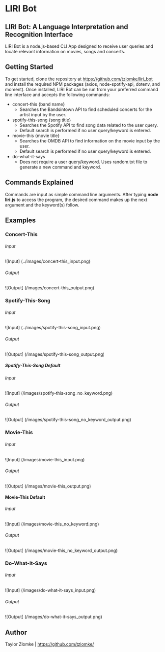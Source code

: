 # LIRI Bot

## LIRI Bot: A Language Interpretation and Recognition Interface
LIRI Bot is a node.js-based CLI App designed to receive user queries and locate relevant information on movies, songs and concerts.

## Getting Started
To get started, clone the repository at https://github.com/tzlomke/liri_bot and install the required NPM packages (axios, node-spotify-api, dotenv, and moment). Once installed, LIRI Bot can be run from your preferred command line interface and accepts the following commands:

* concert-this {band name}
    * Searches the Bandsintown API to find scheduled concerts for the artist input by the user.
* spotify-this-song {song title}
    * Searches the Spotify API to find song data related to the user query.
    * Default search is performed if no user query/keyword is entered.
* movie-this {movie title}
    * Searches the OMDB API to find information on the movie input by the user.
    * Default search is performed if no user query/keyword is entered.
* do-what-it-says
    * Does not require a user query/keyword. Uses random.txt file to generate a new command and keyword.

## Commands Explained
Commands are input as simple command line arguments. After typing **node liri.js** to access the program, the desired command makes up the next argument and the keyword(s) follow.

## Examples

### Concert-This
###### Input
![Input] (../images/concert-this_input.png)
###### Output
![Output] (/images/concert-this_output.png)

### Spotify-This-Song
###### Input
![Input] (../images/spotify-this-song_input.png)
###### Output
![Output] (/images/spotify-this-song_output.png)

##### Spotify-This-Song Default
###### Input
![Input] (/images/spotify-this-song_no_keyword.png)
###### Output
![Output] (/images/spotify-this-song_no_keyword_output.png)

### Movie-This
###### Input
![Input] (/images/movie-this_input.png)
###### Output
![Output] (/images/movie-this_output.png)

#### Movie-This Default
###### Input
![Input] (/images/movie-this_no_keyword.png)
###### Output
![Output] (/images/movie-this_no_keyword_output.png)

### Do-What-It-Says
###### Input
![Input] (/images/do-what-it-says_input.png)
###### Output
![Output] (/images/do-what-it-says_output.png)

## Author
Taylor Zlomke | https://github.com/tzlomke/